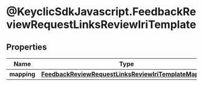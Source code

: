 # @KeyclicSdkJavascript.FeedbackReviewRequestLinksReviewIriTemplate

## Properties
Name | Type | Description | Notes
------------ | ------------- | ------------- | -------------
**mapping** | [**FeedbackReviewRequestLinksReviewIriTemplateMapping**](FeedbackReviewRequestLinksReviewIriTemplateMapping.md) |  | [optional] 


